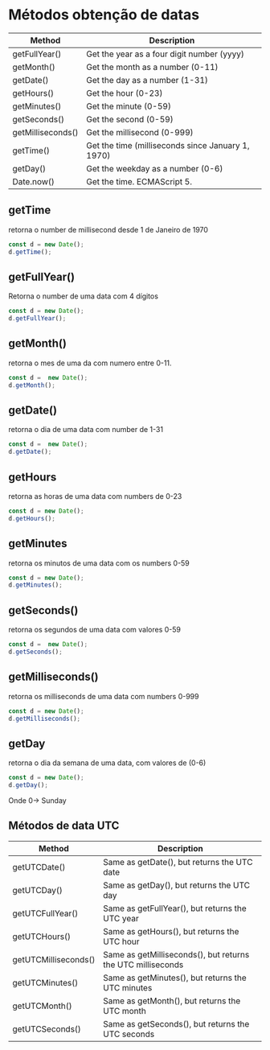 # Métodos obtenção de datas

|Method|	Description|
|--|--|
|getFullYear()	    | Get the year as a four digit number (yyyy)|
|getMonth()	        | Get the month as a number (0-11)|
|getDate()	        | Get the day as a number (1-31)|
|getHours()	        | Get the hour (0-23)|
|getMinutes()	    | Get the minute (0-59)|
|getSeconds()	    | Get the second (0-59)|
|getMilliseconds()	| Get the millisecond (0-999)|
|getTime()	        | Get the time (milliseconds since January 1, 1970)|
|getDay()	        | Get the weekday as a number (0-6)|
|Date.now()	        | Get the time. ECMAScript 5.|


## getTime

retorna o number de millisecond desde 1 de Janeiro de 1970
~~~ javascript
const d = new Date();
d.getTime();
~~~

## getFullYear()
Retorna o number de uma data com 4 dígitos

~~~ javascript
const d = new Date();
d.getFullYear();
~~~

## getMonth()
retorna o mes de uma da com numero entre 0-11.

~~~ javascript
const d =  new Date();
d.getMonth();
~~~

## getDate()
retorna o dia de uma data com number de 1-31

~~~ javascript
const d =  new Date();
d.getDate();
~~~

## getHours

retorna as horas de uma data com numbers de 0-23

~~~ javascript
const d = new Date();
d.getHours();
~~~

## getMinutes
retorna os minutos de uma data com os numbers 0-59
~~~ javascript
const d = new Date();
d.getMinutes();
~~~

## getSeconds()
retorna os segundos de uma data com valores 0-59

~~~ javascript
const d =  new Date();
d.getSeconds();
~~~

## getMilliseconds()
retorna os milliseconds de uma data com numbers 0-999
~~~ javascript
const d = new Date();
d.getMilliseconds();
~~~

## getDay
retorna o dia da semana de uma data, com valores de (0-6)
~~~ javascript
const d = new Date();
d.getDay();
~~~
Onde 0-> Sunday

## Métodos de data UTC

|Method|	Description|
|--|--|
| getUTCDate()	        | Same as getDate(), but returns the UTC date|
| getUTCDay()	        | Same as getDay(), but returns the UTC day|
| getUTCFullYear()	    | Same as getFullYear(), but returns the UTC year|
| getUTCHours()	        | Same as getHours(), but returns the UTC hour|
| getUTCMilliseconds()	| Same as getMilliseconds(), but returns the UTC milliseconds|
| getUTCMinutes()	    | Same as getMinutes(), but returns the UTC minutes|
| getUTCMonth()	        | Same as getMonth(), but returns the UTC month|
| getUTCSeconds()	    | Same as getSeconds(), but returns the UTC seconds|